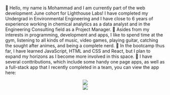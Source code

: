 👋 Hello, my name is Mohammad and I am currently part of the web development June cohort for Lighthouse Labs!
I have completed my Undergrad in Environmental Engineering and I have close to 6 years of experience working in chemical analytics as a data analyst and in the Engineering Consulting field as a Project Manager.
👀 Asides from my interests in programming, development and apps, I like to spend time at the gym, listening to all kinds of music, video games, playing guitar, catching the sought after animes, and being a complete nerd.
🌱 In the bootcamp thus far, I have learned JavaScript, HTML and CSS and React, but I plan to expand my horizons as I become more involved in this space.
💞️ I have several conttributions, which include some handy one page apps, as well as a full-stack app that I recently completed in a team, you can view the app here: <a href="https://github.com/Leeyanhawrt/Smart-To-Do-List" />

<p align="center">
<img src="https://github-readme-stats.vercel.app/api/top-langs/?username=MT91-DEV&theme=github_dark&layout=compact">
<br>
<img src="https://github-readme-stats.vercel.app/api?username=MT91-DEV&count_private=true&show_icons=true&theme=github_dark"/>
</p>

